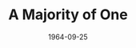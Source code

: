 ---
title: A Majority of One
date: 1964-09-25
closing_date: 1964-10-03
layout: productions
featured_image:
image_caption:
image_credit:
playbill:
category:
Theatre: Theatre Jacksonville
Venue: Little Theatre
cast:
- Mrs. Rubin: Doris Thornhill
- Mrs. Jacoby: Thelma Baker
- Alice Black: Casey Koplar
- Jerome Black: Malcolm Korner
- Lady Passenger: Charlotte Smotherman
- Koichi Asano: Ernest Goldsmith
- Steward: Jerry Bolton
- Eddie: Tim McManus
- Tateshi: Cathy Perry
- Ayako Asano: Gladys Witten
- Noketi: Betty Miyanaga
- Captain Norcross: Gene Moore
crew:
- Director: George Ballis
- Set and Lighting Design: Larry Riddle
- Stage Manager: Terry McIntyre
- Lighting:
  - Peggy miller
  - Chase Ambler
- Costumes:
  - Ruth Coleman
  - Ruth Perry
  - Walter Russell Sargent
  - Jean Lucas
  - Marguerite Ellingham
  - Agatha Norvell
  - Liz Collins
  - Gwen Lindsay
  - Grace Kelley
  - Frank Ridge
- Make-up:
  - Bill Gibbs
  - Gertrude Moller
  - Polly Clendening
  - Marshall Grauer
  - Annette Grauer
- Properties:
  - Esther Barnes
  - Gladys Dale
  - Galdys Witten
  - Mary Holland
  - Gayle Swymer
  - Ruth Glezen
  - Eula Walters
  - Olivia Rusinek
  - Charlotte Smotherman
- Set Crew:
  - Tim McManus
  - Dixie Cohen
  - Gladys Dale
  - Ruth Glezen
  - Annette Grauer
  - Marshall Grauer
  - Steve Williams
  - French Harvey
  - Marshall Nazworth
  - Gene Moore
  - Gladys Witten
  - Gwyda Agnew
  - Ellen Black
  - Betty Bell
  - Dottie Wells
  - Robert Agnew
  - Abbey Fink
- Sound: David Howard
- Program Cover: Richard Lyons
external_links:
---